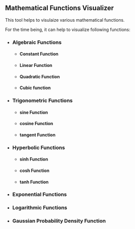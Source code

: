 ## Mathematical Functions Visualizer

This tool helps to visulaize various mathematical functions.

For the time being, it can help to visualize following functions:

- ### Algebraic Functions

  - #### Constant Function
  - #### Linear Function
  - #### Quadratic Function
  - #### Cubic function

- ### Trigonometric Functions

  - #### sine Function
  - #### cosine Function
  - #### tangent Function

- ### Hyperbolic Functions

  - #### sinh Function
  - #### cosh Function
  - #### tanh Function

- ### Exponential Functions

- ### Logarithmic Functions

- ### Gaussian Probability Density Function
